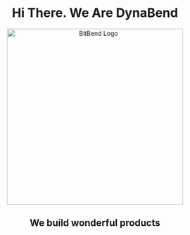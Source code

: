 <h1 align="center">
  Hi There. We Are DynaBend
</h1>

<div align="center">
  <img src="https://github.com/user-attachments/assets/d99d9be4-12b4-4c40-8256-48dfe4f8aa3b" alt="BitBend Logo" style="width: 400px; height: auto;">
</div>


<h2 align="center">
  We build wonderful products
</h2>
